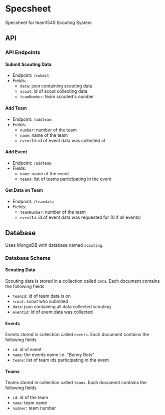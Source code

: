# Specsheet
Specsheet for team1540 Scouting System
## API
### API Endpoints
#### Submit Scouting Data
- Endpoint: `/submit`
- Fields:
  - `data`: json containing scouting data
  - `scout`: id of scout collecting data
  - `teamNumber`: team scouted's number
 
#### Add Team
- Endpoint: `/addteam`
- Fields:
  - `number`: number of the team
  - `name`: name of the team
  - `eventId`: id of event data was collected at

#### Add Event
- Endpoint: `/addteam`
- Fields:
  - `name`: name of the event
  - `teams`: list of teams participating in the event

#### Get Data on Team
- Endpoint: `/teamdata`
- Fields:
  - `teamNumber`: number of the team
  - `eventId`: id of event data was requested for (0 if all events)

## Database
Uses MongoDB with database named `scouting`.
### Database Scheme
#### Scouting Data
Scouting data is stored in a collection called `data`.
Each document contains the following fields

- `teamId`: id of team data is on
- `scout`: scout who submited
- `data`: json containing all data collected scouting
- `eventId`: id of event data was collected

#### Events
Events stored in collection called `events`.
Each document contains the following fields

- `id`: id of event
- `name`: the events name i.e. "Bunny Bots"
- `teams`: list of team ids participating in the event

#### Teams
Teams stored in collection called `teams`.
Each document contains the following fields

- `id`: id of the team
- `name`: team name
- `number`: team number
